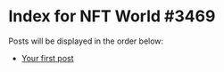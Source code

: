 # Index for NFT World #3469
Posts will be displayed in the order below:

- [Your first post](./001-first.md)

